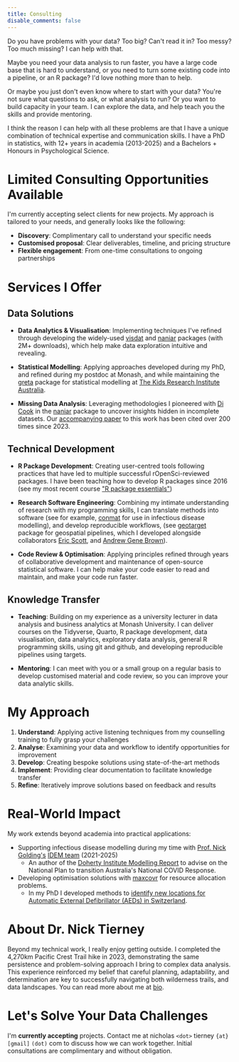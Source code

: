 ```yaml
---
title: Consulting
disable_comments: false
---
```


Do you have problems with your data? Too big? Can't read it in? Too messy? Too much missing? I can help with that.

Maybe you need your data analysis to run faster, you have a large code base that is hard to understand, or you need to turn some existing code into a pipeline, or an R package? I'd love nothing more than to help.

Or maybe you just don't even know where to start with your data? You're not sure what questions to ask, or what analysis to run? Or you want to build capacity in your team. I can explore the data, and help teach you the skills and provide mentoring.

I think the reason I can help with all these problems are that I have a unique combination of technical expertise and communication skills. I have a PhD in statistics, with 12+ years in academia (2013-2025) and a Bachelors + Honours in Psychological Science.

# Limited Consulting Opportunities Available

I'm currently accepting select clients for new projects. My approach is tailored to your needs, and generally looks like the following:

- **Discovery**: Complimentary call to understand your specific needs
- **Customised proposal**: Clear deliverables, timeline, and pricing structure
- **Flexible engagement**: From one-time consultations to ongoing partnerships

# Services I Offer

## Data Solutions

- **Data Analytics & Visualisation**: Implementing techniques I've refined through developing the widely-used [visdat](https://github.com/ropensci/visdat) and [naniar](https://github.com/njtierney/naniar) packages (with 2M+ downloads), which help make data exploration intuitive and revealing.

- **Statistical Modelling**: Applying approaches developed during my PhD, and refined during my postdoc at Monash, and while maintaining the [greta](https://github.com/greta-dev/greta) package for statistical modelling at [The Kids Research Institute Australia](https://www.thekids.org.au/).

- **Missing Data Analysis**: Leveraging methodologies I pioneered with [Di Cook](https://www.dicook.org/) in the [naniar](https://github.com/njtierney/naniar) package to uncover insights hidden in incomplete datasets. Our [accompanying paper](https://www.jstatsoft.org/article/view/v105i07) to this work has been cited over 200 times since 2023.

## Technical Development

- **R Package Development**: Creating user-centred tools following practices that have led to multiple successful rOpenSci-reviewed packages. I have been teaching how to develop R packages since 2016 (see my most recent course ["R package essentials"](https://rpkgess.njtierney.com/))

- **Research Software Engineering**: Combining my intimate understanding of research with my programming skills, I can translate methods into software (see for example, [conmat](https://github.com/idem-lab/conmat) for use in infectious disease modelling), and develop reproducible workflows, (see [geotarget](https://github.com/njtierney/geotarget) package for geospatial pipelines, which I developed alongside collaborators [Eric Scott](https://ericrscott.com/), and [Andrew Gene Brown](https://humus.rocks/)).

- **Code Review & Optimisation**: Applying principles refined through years of collaborative development and maintenance of open-source statistical software. I can help make your code easier to read and maintain, and make your code run faster.

## Knowledge Transfer

- **Teaching**: Building on my experience as a university lecturer in data analysis and business analytics at Monash University. I can deliver courses on the Tidyverse, Quarto, R package development, data visualisation, data analytics, exploratory data analysis, general R programming skills, using git and github, and developing reproducible pipelines using targets.

- **Mentoring**: I can meet with you or a small group on a regular basis to develop customised material and code review, so you can improve your data analytic skills.

# My Approach

1. **Understand**: Applying active listening techniques from my counselling training to fully grasp your challenges
2. **Analyse**: Examining your data and workflow to identify opportunities for improvement
3. **Develop**: Creating bespoke solutions using state-of-the-art methods
4. **Implement**: Providing clear documentation to facilitate knowledge transfer
5. **Refine**: Iteratively improve solutions based on feedback and results

# Real-World Impact

My work extends beyond academia into practical applications:

- Supporting infectious disease modelling during my time with [Prof. Nick Golding's](https://www.thekids.org.au/contact-us/our-people/g/nick-golding/) [IDEM team](https://www.thekids.org.au/our-research/brain-and-behaviour/child-health-analytics-research-program/infectious-disease-ecology-and-modelling/) (2021-2025)
  - An author of the [Doherty Institute Modelling Report](https://www.doherty.edu.au/our-work/institute-themes/viral-infectious-diseases/covid-19/covid-19-modelling/modelling) to advise on the National Plan to transition Australia's National COVID Response.
- Developing optimisation solutions with [maxcovr](https://github.com/njtierney/maxcovr) for resource allocation problems. 
  - In my PhD I developed methods to [identify new locations for Automatic External Defibrillator (AEDs) in Switzerland](https://www.sciencedirect.com/science/article/pii/S0300957218300650).

# About Dr. Nick Tierney

Beyond my technical work, I really enjoy getting outside. I completed the 4,270km Pacific Crest Trail hike in 2023, demonstrating the same persistence and problem-solving approach I bring to complex data analysis. This experience reinforced my belief that careful planning, adaptability, and determination are key to successfully navigating both wilderness trails, and data landscapes. You can read more about me at [bio](https://www.njtierney.com/bio/).

# Let's Solve Your Data Challenges

I'm **currently accepting** projects. Contact me at nicholas `<dot>` tierney `{at}` `[gmail]` `(dot)` com to discuss how we can work together. Initial consultations are complimentary and without obligation.
